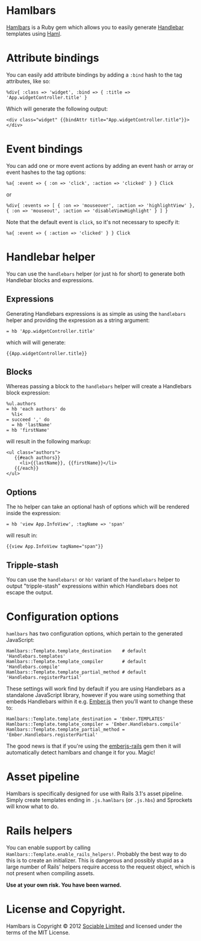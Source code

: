 # Hamlbars

[Hamlbars](https://github.com/jamesotron/hamlbars) is a Ruby gem which allows you to easily generate [Handlebar](http://handlebarsjs.com) templates using [Haml](http://www.haml-lang.com).

# Attribute bindings

You can easily add attribute bindings by adding a `:bind` hash to the tag attributes, like so:

    %div{ :class => 'widget', :bind => { :title => 'App.widgetController.title' }

Which will generate the following output:

    <div class="widget" {{bindAttr title="App.widgetController.title"}}></div>

# Event bindings

You can add one or more event actions by adding an event hash or array or event hashes to the tag options:

    %a{ :event => { :on => 'click', :action => 'clicked' } } Click

or

    %div{ :events => [ { :on => 'mouseover', :action => 'highlightView' }, { :on => 'mouseout', :action => 'disableViewHighlight' } ] }

Note that the default event is `click`, so it's not necessary to specify it:

    %a{ :event => { :action => 'clicked' } } Click

# Handlebar helper

You can use the `handlebars` helper (or just `hb` for short) to generate both Handlebar blocks and expressions.

## Expressions

Generating Handlebars expressions is as simple as using the `handlebars` helper and providing the expression as a string argument:

    = hb 'App.widgetController.title'

which will will generate:

    {{App.widgetController.title}}

## Blocks

Whereas passing a block to the `handlebars` helper will create a Handlebars block expression:

    %ul.authors
    = hb 'each authors' do
      %li<
	= succeed ',' do
	  = hb 'lastName'
	= hb 'firstName'

will result in the following markup:

    <ul class="authors">
       {{#each authors}}
         <li>{{lastName}}, {{firstName}}</li>
       {{/each}}
    </ul>

## Options

The `hb` helper can take an optional hash of options which will be rendered inside the expression:

    = hb 'view App.InfoView', :tagName => 'span'

will result in:

    {{view App.InfoView tagName="span"}}

## Tripple-stash

You can use the `handlebars!` or `hb!` variant of the `handlebars` helper to output "tripple-stash" expressions within which Handlebars does not escape the output.

# Configuration options

`hamlbars` has two configuration options, which pertain to the generated JavaScript:

    Hamlbars::Template.template_destination    # default 'Handlebars.templates'
    Hamlbars::Template.template_compiler       # default 'Handlebars.compile'
    Hamlbars::Template.template_partial_method # default 'Handlebars.registerPartial'

These settings will work find by default if you are using Handlebars as a standalone JavaScript library, however if you ware using something that embeds Handlebars within it e.g. [Ember.js](http://www.emberjs.com) then you'll want to change these to:

    Hamlbars::Template.template_destination = 'Ember.TEMPLATES'
    Hamlbars::Template.template_compiler = 'Ember.Handlebars.compile'
    Hamlbars::Template.template_partial_method = 'Ember.Handlebars.registerPartial'

The good news is that if you're using the [emberjs-rails](http://www.rubygems.org/gems/emberjs-rails) gem then it will automatically detect hamlbars and change it for you. Magic!

# Asset pipeline

Hamlbars is specifically designed for use with Rails 3.1's asset pipeline.  Simply create templates ending in `.js.hamlbars` (or `.js.hbs`) and Sprockets will know what to do.

# Rails helpers

You can enable support by calling `Hamlbars::Template.enable_rails_helpers!`. Probably the best way to do this is to create an initializer.  This is dangerous and possibly stupid as a large number of Rails' helpers require access to the request object, which is not present when compiling assets.

**Use at your own risk. You have been warned.**

# License and Copyright.

Hamlbars is Copyright &copy; 2012 [Sociable Limited](http://sociable.co.nz/) and licensed under the terms of the MIT License.

